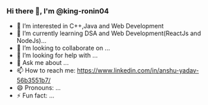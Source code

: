 ### Hi there 👋, I'm @king-ronin04
- 👀 I’m interested in C++,Java and Web Development
- 🌱 I’m currently learning DSA and Web Development(ReactJs and NodeJs)...
- 👯 I’m looking to collaborate on ...
- 🤔 I’m looking for help with ...
- 💬 Ask me about ...
- 📫 How to reach me: https://www.linkedin.com/in/anshu-yadav-56b3551b7/
- 😄 Pronouns: ...
- ⚡ Fun fact: ...
